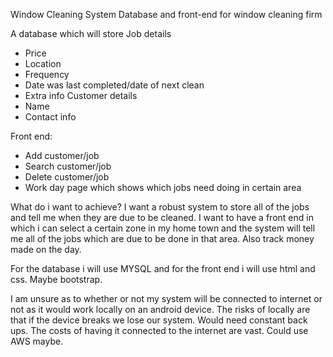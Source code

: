 Window Cleaning System
Database and front-end for window cleaning firm


A database which will store
Job details
  * Price
  * Location
  * Frequency
  * Date was last completed/date of next clean
  * Extra info
Customer details
  * Name
  * Contact info
  
Front end:
* Add customer/job
* Search customer/job
* Delete customer/job
* Work day page which shows which jobs need doing in certain area


What do i want to achieve?
I want a robust system to store all of the jobs and tell me when they are due to be cleaned. I want to have a front end in which i can select a certain zone in my home town and the system will tell me all of the jobs which are due to be done in that area. Also track money made on the day. 



For the database i will use MYSQL and for the front end i will use html and css. Maybe bootstrap.

I am unsure as to whether or not my system will be connected to internet or not as it would work locally on an android device. The risks of locally are that if the device breaks we lose our system. Would need constant back ups. The costs of having it connected to the internet are vast. Could use AWS maybe.
